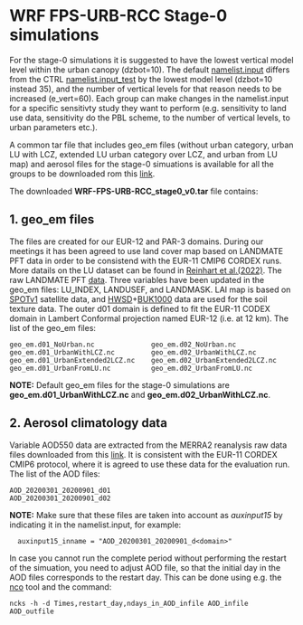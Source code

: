 # WRF FPS-URB-RCC Stage-0 simulations

For the stage-0 simulations it is suggested to have the lowest vertical model level within the urban canopy (dzbot=10). The default [namelist.input](https://github.com/FPS-URB-RCC/WRFcoordination/blob/main/namelist.input) differs from the CTRL [namelist.input_test](https://github.com/FPS-URB-RCC/WRFcoordination/blob/main/namelist.input_test) by the lowest model level (dzbot=10 instead 35), and the number of vertical levels for that reason needs to be increased (e_vert=60). Each group can make changes in the namelist.input for a specific sensitivty study they want to perform (e.g. sensitivity to land use data, sensitivity do the PBL scheme, to the number of vertical levels, to urban parameters etc.). 

A common tar file that includes geo_em files (without urban category, urban LU with LCZ, extended LU urban category over LCZ, and urban from LU map) and aerosol files for the stage-0 simuations is available for all the groups to be downloaded rom this [link](https://meteo.unican.es/work/josipa/WRF-FPS-URB-RCC/WRF-FPS-URB-RCC_stage0_v0.tar). 

The downloaded **WRF-FPS-URB-RCC_stage0_v0.tar** file contains:

## 1. geo_em files

The files are created for our EUR-12 and PAR-3 domains. During our meetings it has been agreed to use land cover map based on LANDMATE PFT data in order to be consistend with the EUR-11 CMIP6 CORDEX runs. More datails on the LU dataset can be found in [Reinhart et al.(2022)](https://doi.org/10.5194/essd-14-1735-2022). 
The raw LANDMATE PFT [data](https://www.wdc-climate.de/ui/entry?acronym=LM_PFT_LandCov_EUR2015_v1.0). Three variables have been updated in the geo_em files: LU_INDEX, LANDUSEF, and LANDMASK. 
LAI map is based on [SPOTv1](https://cds.climate.copernicus.eu/cdsapp#!/dataset/satellite-lai-fapar?tab=form) satellite data, and [HWSD](https://www.wdc-climate.de/ui/entry?acronym=WRF_NOAH_HWSD_world_TOP_ST_v121)+[BUK1000](https://www.wdc-climate.de/ui/entry?acronym=WRF_NOAH_BUK_Ger_top_SOILTYP) data are used for the soil texture data. The outer d01 domain is defined to fit the EUR-11 CODEX domain in Lambert Conformal projection named EUR-12 (i.e. at 12 km). 
The list of the geo_em files:
```
geo_em.d01_NoUrban.nc              geo_em.d02_NoUrban.nc
geo_em.d01_UrbanWithLCZ.nc         geo_em.d02_UrbanWithLCZ.nc
geo_em.d01_UrbanExtended2LCZ.nc    geo_em.d02_UrbanExtended2LCZ.nc
geo_em.d01_UrbanFromLU.nc          geo_em.d02_UrbanFromLU.nc
```
**NOTE:** Default geo_em files for the stage-0 simulations are **geo_em.d01_UrbanWithLCZ.nc** and **geo_em.d02_UrbanWithLCZ.nc**.

## 2. Aerosol climatology data

Variable AOD550 data are extracted from the MERRA2 reanalysis raw data files downloaded from this [link](https://b2share.fz-juelich.de/records/?community=a140d3f3-0117-4665-9945-4c7fcb9afb51&sort=mostrecent&page=1&size=10). It is consistent with the EUR-11 CORDEX CMIP6 protocol, where it is agreed to use these data for the evaluation run.
The list of the AOD files:
```
AOD_20200301_20200901_d01
AOD_20200301_20200901_d02
```

**NOTE:** Make sure that these files are taken into account as *auxinput15* by indicating it in the namelist.input, for example:
```
  auxinput15_inname = "AOD_20200301_20200901_d<domain>"
```
In case you cannot run the complete period without performing the restart of the simuation, you need to adjust AOD file, so that the initial day in the AOD files corresponds to the restart day. This can be 	done using e.g. the [nco](http://research.jisao.washington.edu/data_sets/nco/) tool and the command:
```
ncks -h -d Times,restart_day,ndays_in_AOD_infile AOD_infile AOD_outfile
```


